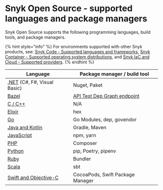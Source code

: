 # Snyk Open Source - supported languages and package managers

Snyk Open Source supports the following programming languages, build tools, and package managers.

{% hint style="info" %}
For environments supported with other Snyk products, see: [Snyk Code - Supported languages and frameworks](../../snyk-code/snyk-code-supported-languages-and-frameworks.md), [Snyk Container - Supported operating system distributions](../../../scan-containers/how-snyk-container-works/supported-operating-system-distributions.md), and [Snyk IaC and Cloud - Supported providers](../../../scan-infrastructure/supported-iac-and-cloud-providers.md).
{% endhint %}

| **Language**                                                                                 | **Package manager / build tool**                                                                    |
| -------------------------------------------------------------------------------------------- | --------------------------------------------------------------------------------------------------- |
| [.NET](broken-reference) (C#, F#, Visual Basic)                                              | Nuget, Paket                                                                                        |
| [Bazel](snyk-for-bazel.md)                                                                   | [API Test Dep Graph endpoint](https://snyk.docs.apiary.io/#reference/test/dep-graph/test-dep-graph) |
| [C / C++](snyk-for-c-c++.md)                                                                 | N/A                                                                                                 |
| [Elixir](snyk-for-elixir.md)                                                                 | hex                                                                                                 |
| [Go](snyk-for-go.md)                                                                         | Go Modules, dep, govendor                                                                           |
| [Java and Kotlin](broken-reference)                                                          | Gradle, Maven                                                                                       |
| [JavaScript](../../supported-languages-and-frameworks/javascript/#open-source-and-licensing) | npm, yarn                                                                                           |
| [PHP](snyk-for-php.md)                                                                       | Composer                                                                                            |
| [Python](snyk-for-python.md)                                                                 | pip, Poetry, pipenv                                                                                 |
| [Ruby](snyk-for-ruby.md)                                                                     | Bundler                                                                                             |
| [Scala](snyk-for-scala.md)                                                                   | sbt                                                                                                 |
| [Swift and Objective-C](snyk-for-swift-and-objective-c-cocoapods.md)                         | CocoaPods, Swift Package Manager                                                                    |

